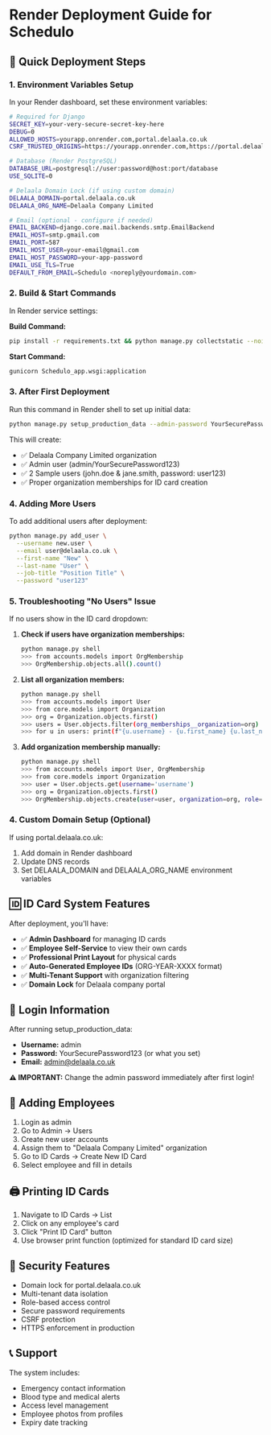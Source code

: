 # Render Deployment Guide for Schedulo

## 🚀 Quick Deployment Steps

### 1. Environment Variables Setup
In your Render dashboard, set these environment variables:

```bash
# Required for Django
SECRET_KEY=your-very-secure-secret-key-here
DEBUG=0
ALLOWED_HOSTS=yourapp.onrender.com,portal.delaala.co.uk
CSRF_TRUSTED_ORIGINS=https://yourapp.onrender.com,https://portal.delaala.co.uk

# Database (Render PostgreSQL)
DATABASE_URL=postgresql://user:password@host:port/database
USE_SQLITE=0

# Delaala Domain Lock (if using custom domain)
DELAALA_DOMAIN=portal.delaala.co.uk
DELAALA_ORG_NAME=Delaala Company Limited

# Email (optional - configure if needed)
EMAIL_BACKEND=django.core.mail.backends.smtp.EmailBackend
EMAIL_HOST=smtp.gmail.com
EMAIL_PORT=587
EMAIL_HOST_USER=your-email@gmail.com
EMAIL_HOST_PASSWORD=your-app-password
EMAIL_USE_TLS=True
DEFAULT_FROM_EMAIL=Schedulo <noreply@yourdomain.com>
```

### 2. Build & Start Commands
In Render service settings:

**Build Command:**
```bash
pip install -r requirements.txt && python manage.py collectstatic --noinput && python manage.py migrate
```

**Start Command:**
```bash
gunicorn Schedulo_app.wsgi:application
```

### 3. After First Deployment
Run this command in Render shell to set up initial data:

```bash
python manage.py setup_production_data --admin-password YourSecurePassword123
```

This will create:
- ✅ Delaala Company Limited organization
- ✅ Admin user (admin/YourSecurePassword123)
- ✅ 2 Sample users (john.doe & jane.smith, password: user123)
- ✅ Proper organization memberships for ID card creation

### 4. Adding More Users
To add additional users after deployment:

```bash
python manage.py add_user \
  --username new.user \
  --email user@delaala.co.uk \
  --first-name "New" \
  --last-name "User" \
  --job-title "Position Title" \
  --password "user123"
```

### 5. Troubleshooting "No Users" Issue
If no users show in the ID card dropdown:

1. **Check if users have organization memberships:**
   ```bash
   python manage.py shell
   >>> from accounts.models import OrgMembership
   >>> OrgMembership.objects.all().count()
   ```

2. **List all organization members:**
   ```bash
   python manage.py shell
   >>> from accounts.models import User
   >>> from core.models import Organization
   >>> org = Organization.objects.first()
   >>> users = User.objects.filter(org_memberships__organization=org)
   >>> for u in users: print(f"{u.username} - {u.first_name} {u.last_name}")
   ```

3. **Add organization membership manually:**
   ```bash
   python manage.py shell
   >>> from accounts.models import User, OrgMembership
   >>> from core.models import Organization
   >>> user = User.objects.get(username='username')
   >>> org = Organization.objects.first()
   >>> OrgMembership.objects.create(user=user, organization=org, role='staff')
   ```

### 4. Custom Domain Setup (Optional)
If using portal.delaala.co.uk:
1. Add domain in Render dashboard
2. Update DNS records
3. Set DELAALA_DOMAIN and DELAALA_ORG_NAME environment variables

## 🆔 ID Card System Features

After deployment, you'll have:

- ✅ **Admin Dashboard** for managing ID cards
- ✅ **Employee Self-Service** to view their own cards
- ✅ **Professional Print Layout** for physical cards
- ✅ **Auto-Generated Employee IDs** (ORG-YEAR-XXXX format)
- ✅ **Multi-Tenant Support** with organization filtering
- ✅ **Domain Lock** for Delaala company portal

## 📱 Login Information

After running setup_production_data:
- **Username:** admin
- **Password:** YourSecurePassword123 (or what you set)
- **Email:** admin@delaala.co.uk

**⚠️ IMPORTANT:** Change the admin password immediately after first login!

## 🔧 Adding Employees

1. Login as admin
2. Go to Admin → Users
3. Create new user accounts
4. Assign them to "Delaala Company Limited" organization
5. Go to ID Cards → Create New ID Card
6. Select employee and fill in details

## 🖨️ Printing ID Cards

1. Navigate to ID Cards → List
2. Click on any employee's card
3. Click "Print ID Card" button
4. Use browser print function (optimized for standard ID card size)

## 🔐 Security Features

- Domain lock for portal.delaala.co.uk
- Multi-tenant data isolation
- Role-based access control
- Secure password requirements
- CSRF protection
- HTTPS enforcement in production

## 📞 Support

The system includes:
- Emergency contact information
- Blood type and medical alerts
- Access level management
- Employee photos from profiles
- Expiry date tracking
